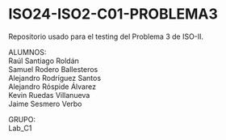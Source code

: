 # ISO24-ISO2-C01-PROBLEMA3

Repositorio usado para el testing del Problema 3 de ISO-II.  

ALUMNOS:  
Raúl Santiago Roldán  
Samuel Rodero Ballesteros  
Alejandro Rodríguez Santos  
Alejandro Róspide Álvarez  
Kevin Ruedas Villanueva  
Jaime Sesmero Verbo  

GRUPO:  
Lab_C1
